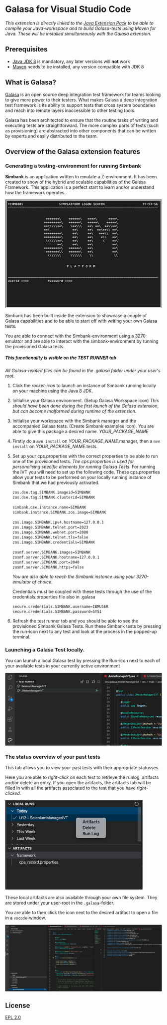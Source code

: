 # Galasa for Visual Studio Code

*This extension is directly linked to the [Java Extension Pack](https://code.visualstudio.com/docs/languages/java) to be able to compile your Java-workspace and to build Galasa-tests using Maven for Java. These will be installed simultaneously with the Galasa extension.*

## Prerequisites

-  [Java JDK 8](https://www.oracle.com/java/technologies/javase-jdk8-downloads.html) is mandatory, any later versions will **not** work
- [Maven](https://maven.apache.org/download.cgi) needs to be installed, any version compatible with JDK 8

## What is Galasa?

[Galasa](https://galasa.dev/) is an open source deep integration test framework for teams looking to give more power to their testers. What makes Galasa a deep integration test framework is its ability to support tests that cross system boundaries and reach into remote layers inaccessible to other testing tools. 

Galasa has been architected to ensure that the routine tasks of writing and executing tests are straightforward. The more complex parts of tests (such as provisioning) are abstracted into other components that can be written by experts and easily distributed to the team.

## Overview of the Galasa extension features

### Generating a testing-environment for running Simbank

**Simbank** is an application written to emulate a Z-environment. It has been created to show of the hybrid and scalable capabilities of the Galasa Framework. This application is a perfect start to learn and/or understand how the framework operates.

![Simbank initial screen](/resources/readme/simplatform.PNG)

Simbank has been built inside the extension to showcase a couple of Galasa capabilities and to be able to start off with writing your own Galasa tests.

You are able to connect with the Simbank-environment using a 3270-emulator and are able to interact with the simbank-environment by running the provisioned Galasa tests.


##### This functionality is visible on the TEST RUNNER tab

*All Galasa-related files can be found in the .galasa folder under your user's root.*

1. Click the *rocket-icon* to launch an instance of Simbank running locally on your machine using the Java 8 JDK.

2. Initialise your Galasa environment. (Setup Galasa Workspace icon) *This should have been done during the first launch of the Galasa extension, but can become malformed during runtime of the extension.*

3. Initialise your workspace with the Simbank manager and the accompanied Galasa tests. (Create Simbank examples icon). You are able to give this package a desired name. *YOUR_PACKAGE_NAME*



4. Firstly do a `mvn install` on  *YOUR_PACKAGE_NAME*.manager, then a `mvn install` on *YOUR_PACKAGE_NAME*.tests.



5. Set up your cps.properties with the correct properties to be able to run one of the provisioned tests. *The cps.properties is used for personalising specific elements for running Galasa Tests.*  For running the IVT you will need to set up the following code. These cps.properties allow your tests to be performed on your locally running instance of Simbank that we had previously activated.

    


    ```cps.properties
    zos.dse.tag.SIMBANK.imageid=SIMBANK
    zos.dse.tag.SIMBANK.clusterid=SIMBANK

    simbank.dse.instance.name=SIMBANK
    simbank.instance.SIMBANK.zos.image=SIMBANK

    zos.image.SIMBANK.ipv4.hostname=127.0.0.1
    zos.image.SIMBANK.telnet.port=2023
    zos.image.SIMBANK.webnet.port=2080
    zos.image.SIMBANK.telnet.tls=false
    zos.image.SIMBANK.credentials=SIMBANK

    zosmf.server.SIMBANK.images=SIMBANK
    zosmf.server.SIMBANK.hostname=127.0.0.1
    zosmf.server.SIMBANK.port=2040
    zosmf.server.SIMBANK.https=false
    ```

    *You are also able to reach the Simbank instance using your 3270-emulator of choice.*
    

    Credentials must be coupled with these tests through the use of the credentials.properties file also in .galasa

    ```credentials.properties
    secure.credentials.SIMBANK.username=IBMUSER
    secure.credentials.SIMBANK.password=SYS1
    ```


6. Refresh the test runner tab and you should be able to see the provisioned Simbank Galasa Tests.
Run these Simbank tests by pressing the run-icon next to any test and look at the process in the popped-up terminal.


### Launching a Galasa Test locally.

You can launch a local Galasa test by pressing the Run-icon next to each of your available tests in your currently active environment

![Running a local test](/resources/readme/runningLocal.PNG)

### The status overview of your past tests

This tab allows you to view your past tests with their appropriate statusses.

Here you are able to *right-click* on each test to retrieve the runlog, artifacts and/or delete an entry.
 If you open the artifacts, the artifacts tab will be filled in with all the artifacts associated to the test that you have *right-clicked*.

 ![Status Overview](/resources/readme/localRuns.PNG)

These local artifacts are also available through your own file system. They are stored under your user-root in the `.galasa`-folder.

You are able to then click the icon next to the desired artifact to open a file in a `vscode`-window.

![](/resources/readme/openFile.PNG)

## License

[EPL 2.0](LICENSE)